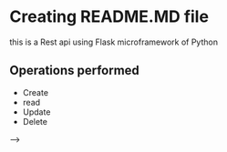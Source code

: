 # Creating README.MD file

this is a Rest api using Flask microframework of Python 

## Operations performed
- Create 
- read
- Update
- Delete
<!-- Commend  -->
<!-- Hello there -->
<!-- <-- hgfh--> -->